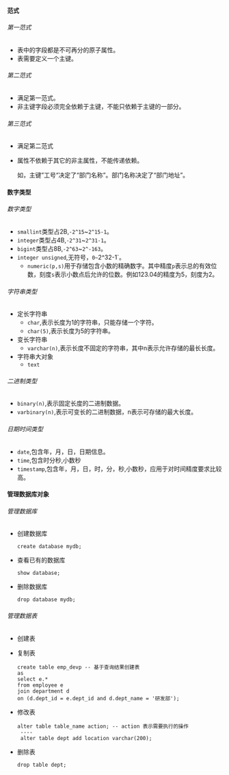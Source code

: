 #### 范式

###### 第一范式

- 表中的字段都是不可再分的原子属性。
- 表需要定义一个主键。

###### 第二范式

- 满足第一范式。
- 非主键字段必须完全依赖于主键，不能只依赖于主键的一部分。

###### 第三范式

- 满足第二范式

- 属性不依赖于其它的非主属性，不能传递依赖。

  如，主键”工号“决定了“部门名称”。部门名称决定了“部门地址”。

#### 数字类型

###### 数字类型

- `smallint`类型占2B,`-2^15`~`2^15-1`。
- `integer`类型占4B,`-2^31`~`2^31-1`。
- `bigint`类型占8B,`-2^63`~`2^-163`。
- `integer unsigned`,无符号，`0~`2^32-1`。
  - `numeric(p,s)`用于存储包含小数的精确数字。其中精度`p`表示总的有效位数，刻度`s`表示小数点后允许的位数。例如123.04的精度为5，刻度为2。

###### 字符串类型

- 定长字符串
  - `char`,表示长度为1的字符串，只能存储一个字符。
  - `char(5)`,表示长度为5的字符串。
- 变长字符串
  - `varchar(n)`,表示长度不固定的字符串，其中n表示允许存储的最长长度。
- 字符串大对象
  - `text`

###### 二进制类型

- `binary(n)`,表示固定长度的二进制数据。
- `varbinary(n)`,表示可变长的二进制数据，n表示可存储的最大长度。

###### 日期时间类型

- `date`,包含年，月，日，日期信息。
- `time`,包含时分秒,小数秒
- `timestamp`,包含年，月，日，时，分，秒,小数秒，应用于对时间精度要求比较高。

#### 管理数据库对象

###### 管理数据库

- 创建数据库

  ```mysql
  create database mydb;
  ```

- 查看已有的数据库

  ```mysql
  show database;
  ```

- 删除数据库

  ```mysql
  drop database mydb;
  ```

###### 管理数据表

- 创建表

- 复制表

  ```mysql
  create table emp_devp -- 基于查询结果创建表
  as
  select e.*
  from employee e
  join department d
  on (d.dept_id = e.dept_id and d.dept_name = '研发部');
  ```

- 修改表

  ```mysql
  alter table table_name action; -- action 表示需要执行的操作
   ----
   alter table dept add location varchar(200);
  ```

- 删除表

  ```mysql
  drop table dept;
  ```

  

